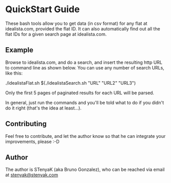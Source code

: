 QuickStart Guide
================

These bash tools allow you to get data (in csv format) for any flat at idealista.com, provided the flat ID.
It can also automatically find out all the flat IDs for a given search page at idealista.com.


Example
-------

Browse to idealista.com, and do a search, and insert the resulting http URL to command line as shown below. You can use any number of search URLs, like this:

./idealistaFlat.sh $(./idealistaSearch.sh "URL" "URL2" "URL3")

Only the first 5 pages of paginated results for each URL will be parsed.

In general, just run the commands and you'll be told what to do if you didn't do it right (that's the idea at least...).


Contributing
------------

Feel free to contribute, and let the author know so that he can integrate your improvements, please :-D


Author
------

The author is STenyaK (aka Bruno Gonzalez), who can be reached via email at stenyak@stenyak.com


